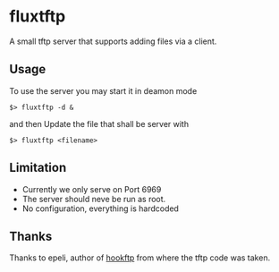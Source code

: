 # fluxtftp

A small tftp server that supports adding files via a client.

## Usage

To use the server you may start it in deamon mode
```
$> fluxtftp -d &
```
and then Update the file that shall be server with
```
$> fluxtftp <filename>
```

## Limitation

- Currently we only serve on Port 6969 
- The server should neve be run as root. 
- No configuration, everything is hardcoded

## Thanks

Thanks to epeli, author of [hookftp](https://github.com/epeli/hooktftp) from 
where the tftp code was taken.
